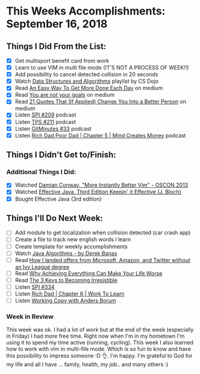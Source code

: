 # This Weeks Accomplishments: September 16, 2018

## Things I Did From the List:

- [x] Get multisport benefit card from work
- [x] Learn to use VIM in multi file mode (IT'S NOT A PROCESS OF WEEK!!)
- [x] Add possibility to cancel detected collision in 20 seconds
- [x] Watch [Data Structures and Algorithms](https://www.youtube.com/watch?v=pmN9ExDf3yQ&list=PLBZBJbE_rGRV8D7XZ08LK6z-4zPoWzu5H&index=2) playlist by CS Dojo
- [x] Read [An Easy Way To Get More Done Each Day](https://medium.com/@DanOSullivanUSA/an-easy-way-to-get-more-done-each-day-c9b52559aa29) on medium
- [x] Read [You are not your goals](https://medium.com/the-polymath-project/you-are-not-your-goals-446559f1f118) on medium
- [x] Read [21 Quotes That (If Applied) Change You Into a Better Person](https://medium.com/thrive-global/21-quotes-that-if-applied-change-boys-into-men-3e124aff36f8) on medium
- [x] Listen [SPI #209](https://www.smartpassiveincome.com/podcasts/how-noah-bradley-made-art-camp-community/) podcast
- [x] Listen [TPS #211](http://www.asianefficiency.com/podcast/211-remote-team-secrets/) podcast
- [x] Listen [GitMinutes #33](http://episodes.gitminutes.com/2015/03/gitminutes-33-thom-parkin-on-mastering.html) podcast
- [x] Listen [Rich Dad Poor Dad | Chapter 5 | Mind Creates Money](https://www.youtube.com/watch?v=Q3V7u6mCRCQ&t=735s) podcast

## Things I Didn't Get to/Finish:


### Additional Things I Did:

- [x] Watched [Damian Conway, "More Instantly Better Vim" - OSCON 2013](https://www.youtube.com/watch?v=aHm36-na4-4)
- [x] Watched [Effective Java, Third Edition Keepin' it Effective (J. Bloch)](https://www.youtube.com/watch?v=hSfylUXhpkA)
- [x] Bought Effective Java (3rd edition)

## Things I'll Do Next Week:

- [ ] Add module to get localization when collision detected (car crash app)
- [ ] Create a file to track new english words I learn
- [ ] Create template for weekly accomplishments
- [ ] Watch [Java Algorithms - by Derek Banas](https://www.youtube.com/watch?v=JUOyKSZScW0&index=2&list=PLGLfVvz_LVvReUrWr94U-ZMgjYTQ538nT)
- [ ] Read [How I landed offers from Microsoft, Amazon, and Twitter without an Ivy League degree](https://medium.freecodecamp.org/how-i-landed-offers-from-microsoft-amazon-and-twitter-without-an-ivy-league-degree-d62cfe286eb8)
- [ ] Read [Why Achieving Everything Can Make Your Life Worse](https://medium.com/personal-growth/why-getting-everything-you-want-can-make-your-life-worse-9b32671c4ea0)
- [ ] Read [The 3 Keys to Becoming Irresistible](https://medium.com/personal-growth/the-3-keys-to-becoming-irresistible-d2f689ea4bf1)
- [ ] Listen [SPI #334](https://www.smartpassiveincome.com/podcasts/the-art-of-the-unforgettable-interview-with-andrew-warner/)
- [ ] Listen [Rich Dad | Chapter 6 | Work To Learn](https://youtu.be/cedg-7E1S3A?t=1)
- [ ] Listen [Working Copy with Anders Borum](https://www.allthingsgit.com/episodes/working_copy_with_anders_borum.html)

### Week in Review
This week was ok. I had a lot of work but at the end of the week (especially in Friday) I had more free time. Right now when I'm in my hometown I'm using it to spend my time active (running, cycling). This week I also learned how to work with vim in multi-file mode. Which is so fun to know and have this possibility to impress someone :D 👌. I'm happy. I'm grateful to God for my life and all I have ... family, health, my job.. and many others :)
